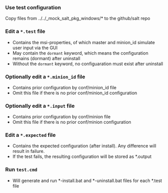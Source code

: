 ### Use test configuration
Copy files from ../../_mock_salt_pkg_windows/* to the github/salt repo

### Edit a `*.test` file
- Contains the msi-properties, of which master and minion_id simulate user input via the GUI
- May contain the `dormant` keyword, which means the configuration remains (dormant) after uninstall
- Without the `dormant` keyword, no configuaration must exist after uninstall

### Optionally edit a `*.minion_id` file
- Contains prior configuration by conf/minion_id file
- Omit this file if there is no prior conf/minion_id configuration  

### Optionally edit a `*.input` file
- Contains prior configuration by conf/minion file
- Omit this file if there is no  prior conf/minion configuration  

### Edit a `*.expected` file
- Contains the expected configuration (after install). Any difference will result in failure.
- If the test fails, the resulting configuration will be stored as *.output  

### Run `test.cmd`
- Will generate and run *-install.bat and  *-uninstall.bat files for each *.test file
